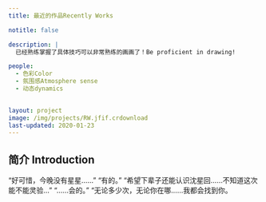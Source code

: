 ```yaml
---
title: 最近的作品Recently Works

notitle: false

description: |
  已经熟练掌握了具体技巧可以非常熟练的画画了！Be proficient in drawing!

people:
  - 色彩Color
  - 氛围感Atmosphere sense
  - 动态dynamics
    

layout: project
image: /img/projects/RW.jfif.crdownload
last-updated: 2020-01-23
---
```


## 简介 Introduction
“好可惜，今晚没有星星……” “有的。” “希望下辈子还能认识沈星回……不知道这次能不能灵验…” “……会的。” “无论多少次，无论你在哪……我都会找到你。

